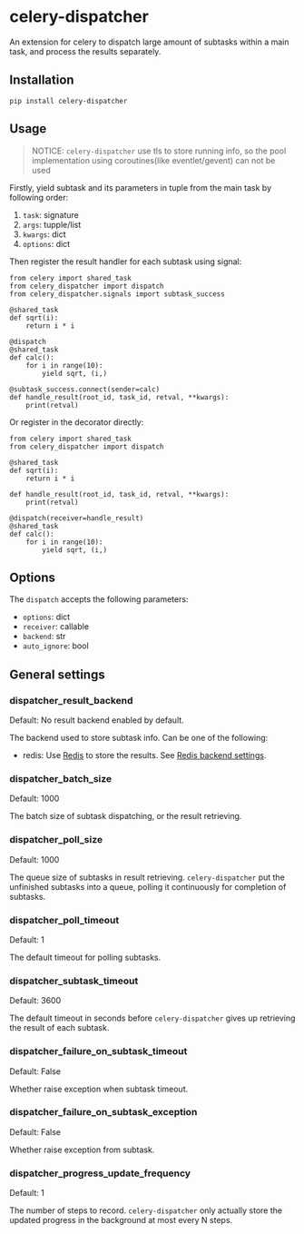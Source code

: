 # celery-dispatcher

An extension for celery to dispatch large amount of subtasks within a main task, and process the results separately.

## Installation

```
pip install celery-dispatcher
```

## Usage

> NOTICE: `celery-dispatcher` use tls to store running info, so the pool implementation using coroutines(like eventlet/gevent) can not be used

Firstly, yield subtask and its parameters in tuple from the main task by following order:

1. `task`: signature
2. `args`: tupple/list
3. `kwargs`: dict
4. `options`: dict

Then register the result handler for each subtask using signal:

```
from celery import shared_task
from celery_dispatcher import dispatch
from celery_dispatcher.signals import subtask_success

@shared_task
def sqrt(i):
    return i * i

@dispatch
@shared_task
def calc():
    for i in range(10):
        yield sqrt, (i,)

@subtask_success.connect(sender=calc)
def handle_result(root_id, task_id, retval, **kwargs):
    print(retval)
```

Or register in the decorator directly:

```
from celery import shared_task
from celery_dispatcher import dispatch

@shared_task
def sqrt(i):
    return i * i

def handle_result(root_id, task_id, retval, **kwargs):
    print(retval)

@dispatch(receiver=handle_result)
@shared_task
def calc():
    for i in range(10):
        yield sqrt, (i,)
```

## Options

The `dispatch` accepts the following parameters:

- `options`: dict
- `receiver`: callable
- `backend`: str
- `auto_ignore`: bool

## General settings

### dispatcher_result_backend

Default: No result backend enabled by default.

The backend used to store subtask info. Can be one of the following:

- redis: Use [Redis](https://redis.io/) to store the results. See [Redis backend settings](https://docs.celeryproject.org/en/stable/userguide/configuration.html#conf-redis-result-backend).

### dispatcher_batch_size

Default: 1000

The batch size of subtask dispatching, or the result retrieving.

### dispatcher_poll_size

Default: 1000

The queue size of subtasks in result retrieving. `celery-dispatcher` put the unfinished subtasks into a queue, polling it continuously for completion of subtasks.

### dispatcher_poll_timeout

Default: 1

The default timeout for polling subtasks.

### dispatcher_subtask_timeout

Default: 3600

The default timeout in seconds before `celery-dispatcher` gives up retrieving the result of each subtask.

### dispatcher_failure_on_subtask_timeout

Default: False

Whether raise exception when subtask timeout.

### dispatcher_failure_on_subtask_exception

Default: False

Whether raise exception from subtask.

### dispatcher_progress_update_frequency

Default: 1

The number of steps to record. `celery-dispatcher` only actually store the updated progress in the background at most every N steps.
